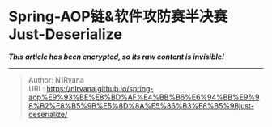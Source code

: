 # Spring-AOP链&amp;软件攻防赛半决赛Just-Deserialize

_**This article has been encrypted, so its raw content is invisible!**_

---

> Author: N1Rvana  
> URL: https://nlrvana.github.io/spring-aop%E9%93%BE%E8%BD%AF%E4%BB%B6%E6%94%BB%E9%98%B2%E8%B5%9B%E5%8D%8A%E5%86%B3%E8%B5%9Bjust-deserialize/  

